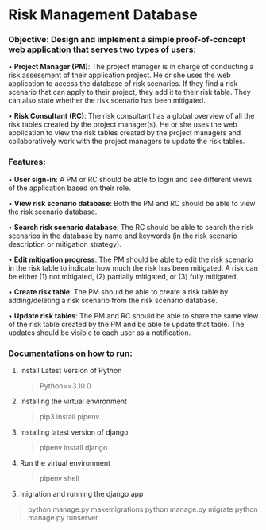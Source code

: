 # Risk Management Database
### Objective: Design and implement a simple proof-of-concept web application that serves two types of users:<br>
•	**Project Manager (PM)**: The project manager is in charge of conducting a risk assessment of their application project. He or she uses the web application to access the database of risk scenarios. If they find a risk scenario that can apply to their project, they add it to their risk table. They can also state whether the risk scenario has been mitigated.<br>

•	**Risk Consultant (RC)**: The risk consultant has a global overview of all the risk tables created by the project manager(s). He or she uses the web application to view the risk tables created by the project managers and collaboratively work with the project managers to update the risk tables.<br>


### Features:<br>
•	**User sign-in**: A PM or RC should be able to login and see different views of the application based on their role.<br>

•	**View risk scenario database**: Both the PM and RC should be able to view the risk scenario database.<br>

•	**Search risk scenario database**: The RC should be able to search the risk scenarios in the database by name and keywords (in the risk scenario description or mitigation strategy).<br>

•	**Edit mitigation progress**: The PM should be able to edit the risk scenario in the risk table to indicate how much the risk has been mitigated. A risk can be either (1) not mitigated, (2) partially mitigated, or (3) fully mitigated.<br>

•	**Create risk table**: The PM should be able to create a risk table by adding/deleting a risk scenario from the risk scenario database.<br>

•	**Update risk tables**: The PM and RC should be able to share the same view of the risk table created by the PM and be able to update that table. The updates should be visible to each user as a notification.<br>

### Documentations on how to run:<br>

1. Install Latest Version of Python  
   > Python==3.10.0

2. Installing the virtual environment
   > pip3 install pipenv

3. Installing latest version of django
   > pipenv install django

4. Run the virtual environment
   > pipenv shell

5. migration and running the django app
  > python manage.py makemigrations
  > python manage.py migrate
  > python manage.py runserver
